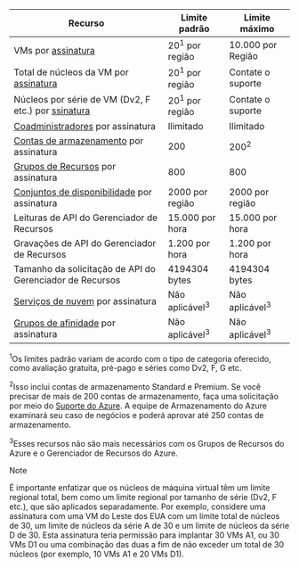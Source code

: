 | Recurso | Limite padrão | Limite máximo |
| --- | --- | --- |
| VMs por [assinatura](../articles/billing-buy-sign-up-azure-subscription.md) |20<sup>1</sup> por região |10.000 por Região |
| Total de núcleos da VM por [assinatura](../articles/billing-buy-sign-up-azure-subscription.md) |20<sup>1</sup> por região | Contate o suporte |
| Núcleos por série de VM (Dv2, F etc.) por [ssinatura](../articles/billing-buy-sign-up-azure-subscription.md) |20<sup>1</sup> por região | Contate o suporte |
| [Coadministradores](../articles/billing-add-change-azure-subscription-administrator.md) por assinatura |Ilimitado |Ilimitado |
| [Contas de armazenamento](../articles/storage/storage-create-storage-account.md) por assinatura |200 |200<sup>2</sup> |
| [Grupos de Recursos](../articles/azure-resource-manager/resource-group-overview.md) por assinatura |800 |800 |
| [Conjuntos de disponibilidade](../articles/virtual-machines/windows/manage-availability.md#configure-multiple-virtual-machines-in-an-availability-set-for-redundancy) por assinatura |2000 por região |2000 por região |
| Leituras de API do Gerenciador de Recursos |15.000 por hora |15.000 por hora |
| Gravações de API do Gerenciador de Recursos |1.200 por hora |1.200 por hora |
| Tamanho da solicitação de API do Gerenciador de Recursos |4194304 bytes |4194304 bytes |
| [Serviços de nuvem](../articles/cloud-services/cloud-services-choose-me.md) por assinatura |Não aplicável<sup>3</sup> |Não aplicável<sup>3</sup> |
| [Grupos de afinidade](../articles/virtual-network/virtual-networks-migrate-to-regional-vnet.md) por assinatura |Não aplicável<sup>3</sup> |Não aplicável<sup>3</sup> |

<sup>1</sup>Os limites padrão variam de acordo com o tipo de categoria oferecido, como avaliação gratuita, pré-pago e séries como Dv2, F, G etc.

<sup>2</sup>Isso inclui contas de armazenamento Standard e Premium. Se você precisar de mais de 200 contas de armazenamento, faça uma solicitação por meio do [Suporte do Azure](https://azure.microsoft.com/support/faq/). A equipe de Armazenamento do Azure examinará seu caso de negócios e poderá aprovar até 250 contas de armazenamento.

<sup>3</sup>Esses recursos não são mais necessários com os Grupos de Recursos do Azure e o Gerenciador de Recursos do Azure.

> [!NOTE]
> É importante enfatizar que os núcleos de máquina virtual têm um limite regional total, bem como um limite regional por tamanho de série (Dv2, F etc.), que são aplicados separadamente.  Por exemplo, considere uma assinatura com uma VM do Leste dos EUA com um limite total de núcleos de 30, um limite de núcleos da série A de 30 e um limite de núcleos da série D de 30.  Esta assinatura teria permissão para implantar 30 VMs A1, ou 30 VMs D1 ou uma combinação das duas a fim de não exceder um total de 30 núcleos (por exemplo, 10 VMs A1 e 20 VMs D1).  
> <!-- -->
> 
> 

